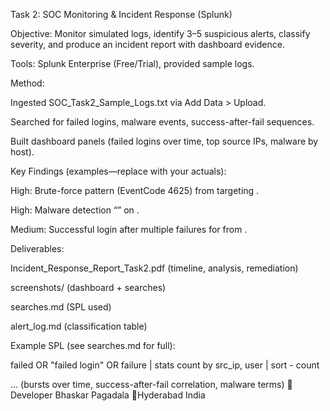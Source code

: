 Task 2: SOC Monitoring & Incident Response (Splunk)

Objective: Monitor simulated logs, identify 3–5 suspicious alerts, classify severity, and produce an incident report with dashboard evidence.

Tools: Splunk Enterprise (Free/Trial), provided sample logs.

Method:

Ingested SOC_Task2_Sample_Logs.txt via Add Data > Upload.

Searched for failed logins, malware events, success-after-fail sequences.

Built dashboard panels (failed logins over time, top source IPs, malware by host).

Key Findings (examples—replace with your actuals):

High: Brute-force pattern (EventCode 4625) from <IP> targeting <user>.

High: Malware detection “<signature>” on <host>.

Medium: Successful login after multiple failures for <user> from <IP>.

Deliverables:

Incident_Response_Report_Task2.pdf (timeline, analysis, remediation)

screenshots/ (dashboard + searches)

searches.md (SPL used)

alert_log.md (classification table)

Example SPL (see searches.md for full):

failed OR "failed login" OR failure | stats count by src_ip, user | sort - count

… (bursts over time, success-after-fail correlation, malware terms)
🧠 Developer
Bhaskar Pagadala
📍Hyderabad India
